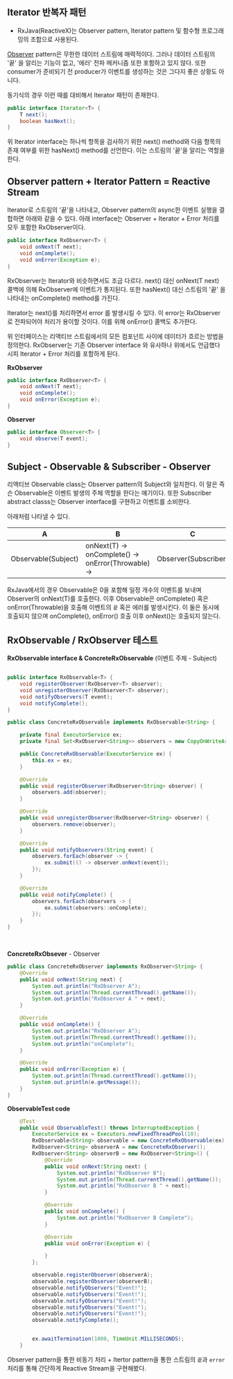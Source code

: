 ## Iterator 반복자 패턴
- RxJava(ReactiveX)는 Observer pattern, Iterator pattern 및 함수형 프로그래밍의 조합으로 사용된다.

[Observer](#https://github.com/phantasmicmeans/develop-study/blob/master/reactive/observer.md) pattern은 무한한 데이터 스트림에 매력적이다. 
그러나 데이터 스트림의 '끝' 을 알리는 기능이 없고, '에러' 전파 메커니즘 또한 포함하고 있지 않다. 또한 consumer가 준비되기 전 producer가 이벤트를 생성하는 것은 그다지 좋은 상황도 아니다. 

동기식의 경우 이런 때를 대비해서 Iterator 패턴이 존재한다. 

```java
public interface Iterator<T> {
    T next();
    boolean hasNext();
}
```

위 Iterator interface는 하나씩 항목을 검사하기 위한 next() method와 다음 항목의 존재 여부를 위한 hasNext() method를 선언한다. 
이는 스트림의 '끝'을 알리는 역할을 한다.

## Observer pattern + Iterator Pattern = Reactive Stream

Iterator로 스트림의 '끝'을 나타내고, Observer pattern의 async한 이벤트 실행을 결합하면 아래와 같을 수 있다.
아래 interface는 Observer + Iterator + Error 처리를 모두 포함한 RxObserver이다. 

```java
public interface RxObserver<T> {
    void onNext(T next);
    void onComplete();
    void onError(Exception e);
}
``` 

RxObserver는 Iterator와 비슷하면서도 조금 다르다. next() 대신 onNext(T next) 콜백에 의해 RxObserver에 이벤트가 통지된다. 
또한 hasNext() 대신 스트림의 '끝' 을 나타내는 onComplete() method를 가진다.

Iterator는 next()를 처리하면서 error 를 발생시킬 수 있다. 이 error는 RxObserver로 전파되어야 처리가 용이할 것이다.
이를 위해 onError() 콜백도 추가한다.

위 인터페이스는 리액티브 스트림에서의 모든 컴포넌트 사이에 데이터가 흐르는 방법을 정의한다. RxObserver는 기존 Observer interface 와 유사하나 위에서도 언급했다시피 Iterator + Error 처리를 포함하게 된다.

**RxObserver**
```java
public interface RxObserver<T> {
    void onNext(T next);
    void onComplete();
    void onError(Exception e);
}
``` 
**Observer**
```java
public interface Observer<T> {
    void observe(T event);
}
```

## Subject - Observable & Subscriber - Observer
리액티브 Observable class는 Observer pattern의 Subject와 일치한다. 이 말은 즉슨 Observable은 이벤트 발생의 주체 역할을 한다는 얘기이다.
또한 Subscriber abstract classs는 Observer interface를 구현하고 이벤트를 소비한다. 

아래처럼 나타낼 수 있다.

A | B | C
---|--|---
Observable(Subject) | onNext(T) -> <br> onComplete() -> <br> onError(Throwable) -> | Observer(Subscriber)

RxJava에서의 경우 Observable은 0을 포함해 일정 개수의 이벤트를 보내며 Observer의 onNext(T)를 호출한다. 
이후 Observable은 onComplete() 혹은 onError(Throwable)을 호출해 이벤트의 `끝` 혹은 에러를 발생시킨다. 
이 둘은 동시에 호출되지 않으며 onComplete(), onError() 호출 이후 onNext()는 호출되지 않는다.


## RxObservable / RxObserver 테스트 

**RxObservable interface & ConcreteRxObservable** (이벤트 주체 - Subject)
```java

public interface RxObservable<T> {
    void registerObserver(RxObserver<T> observer);
    void unregisterObserver(RxObserver<T> observer);
    void notifyObservers(T event);
    void notifyComplete();
}

public class ConcreteRxObservable implements RxObservable<String> {

    private final ExecutorService ex;
    private final Set<RxObserver<String>> observers = new CopyOnWriteArraySet<>();

    public ConcreteRxObservable(ExecutorService ex) {
        this.ex = ex;
    }

    @Override
    public void registerObserver(RxObserver<String> observer) {
        observers.add(observer);
    }

    @Override
    public void unregisterObserver(RxObserver<String> observer) {
        observers.remove(observer);
    }

    @Override
    public void notifyObservers(String event) {
        observers.forEach(observer -> {
            ex.submit(() -> observer.onNext(event));
        });
    }

    @Override
    public void notifyComplete() {
        observers.forEach(observers -> {
            ex.submit(observers::onComplete);
        });
    }
}

```
<br>

**ConcreteRxObsever** - Observer

```java
public class ConcreteRxObserver implements RxObserver<String> {
    @Override
    public void onNext(String next) {
        System.out.println("RxObserver A");
        System.out.println(Thread.currentThread().getName());
        System.out.println("RxObserver A " + next);
    }

    @Override
    public void onComplete() {
        System.out.println("RxObserver A");
        System.out.println(Thread.currentThread().getName());
        System.out.println("onComplete");
    }

    @Override
    public void onError(Exception e) {
        System.out.println(Thread.currentThread().getName());
        System.out.println(e.getMessage());
    }
}
```

**ObservableTest code**

```java
    @Test
    public void ObservableTest() throws InterruptedException {
        ExecutorService ex = Executors.newFixedThreadPool(10);
        RxObservable<String> observable = new ConcreteRxObservable(ex);
        RxObserver<String> observerA = new ConcreteRxObserver();
        RxObserver<String> observerB = new RxObserver<String>() {
            @Override
            public void onNext(String next) {
                System.out.println("RxObserver B");
                System.out.println(Thread.currentThread().getName());
                System.out.println("RxObserver B " + next);
            }

            @Override
            public void onComplete() {
                System.out.println("RxObserver B Complete");
            }

            @Override
            public void onError(Exception e) {

            }
        };

        observable.registerObserver(observerA);
        observable.registerObserver(observerB);
        observable.notifyObservers("Event!");
        observable.notifyObservers("Event!");
        observable.notifyObservers("Event!");
        observable.notifyObservers("Event!");
        observable.notifyObservers("Event!");
        observable.notifyComplete();


        ex.awaitTermination(1000, TimeUnit.MILLISECONDS);
    }
```

Observer pattern을 통한 비동기 처리 + Itertor pattern을 통한 스트림의 `끝`과 `error`처리를 통해 간단하게 Reactive Stream을 구현해봤다.
